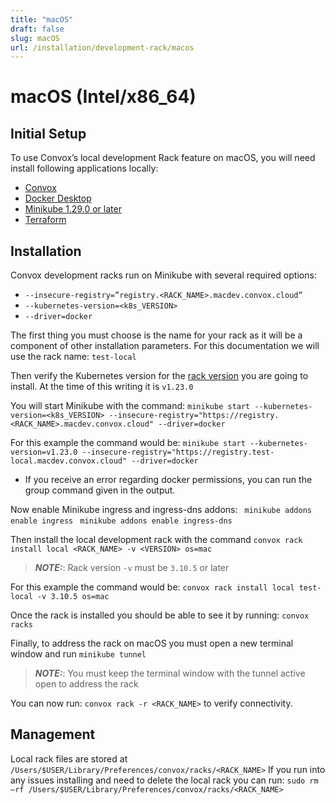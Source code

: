 ```yaml
---
title: "macOS"
draft: false
slug: macOS
url: /installation/development-rack/macos
---
```

# macOS (Intel/x86_64)

## Initial Setup

To use Convox’s local development Rack feature on macOS, you will need install following applications locally: 
- [Convox](/reference/primitives/getting-started/introduction/#install-the-convox-cli-and-login) 
- [Docker Desktop](https://docs.docker.com/desktop/install/mac-install/) 
- [Minikube 1.29.0 or later](https://minikube.sigs.k8s.io/docs/start/) 
- [Terraform](https://developer.hashicorp.com/terraform/downloads) 


## Installation

Convox development racks run on Minikube with several required options: 
- `--insecure-registry=”registry.<RACK_NAME>.macdev.convox.cloud”`
- `--kubernetes-version=<k8s_VERSION>` 
- `--driver=docker`

The first thing you must choose is the name for your rack as it will be a component of other installation parameters.  For this documentation we will use the rack name: `test-local` 

Then verify the Kubernetes version for the [rack version](https://github.com/convox/convox/releases) you are going to install.  At the time of this writing it is `v1.23.0` 

You will start Minikube with the command:
`minikube start --kubernetes-version=<k8s_VERSION> --insecure-registry="https://registry.<RACK_NAME>.macdev.convox.cloud" --driver=docker`

For this example the command would be:
`minikube start --kubernetes-version=v1.23.0 --insecure-registry="https://registry.test-local.macdev.convox.cloud" --driver=docker` 
- If you receive an error regarding docker permissions, you can run the group command given in the output. 

Now enable Minikube ingress and ingress-dns addons: 
` minikube addons enable ingress` 
` minikube addons enable ingress-dns`
  

Then install the local development rack with the command `convox rack install local <RACK_NAME> -v <VERSION> os=mac` 
> **_NOTE:_**: Rack version `-v` must be `3.10.5` or later 

For this example the command would be:
`convox rack install local test-local -v 3.10.5 os=mac` 

Once the rack is installed you should be able to see it by running: `convox racks`

Finally, to address the rack on macOS you must open a new terminal window and run `minikube tunnel`
> **_NOTE:_**: You must keep the terminal window with the tunnel active open to address the rack

You can now run: `convox rack -r <RACK_NAME>` to verify connectivity.

 
## Management

Local rack files are stored at `/Users/$USER/Library/Preferences/convox/racks/<RACK_NAME>` 
If you run into any issues installing and need to delete the local rack you can run: 
`sudo rm –rf /Users/$USER/Library/Preferences/convox/racks/<RACK_NAME>` 